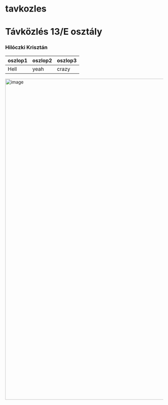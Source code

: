 # tavkozles
# Távközlés 13/E osztály
### Hilóczki Krisztán
| oszlop1 | oszlop2 | oszlop3 |
| ------- | ------- | ------- |
| Hell | yeah | crazy |

<img width="1536" height="1022" alt="image" src="https://github.com/user-attachments/assets/2860721c-345f-4032-a863-7e6e32fc89f3" />

